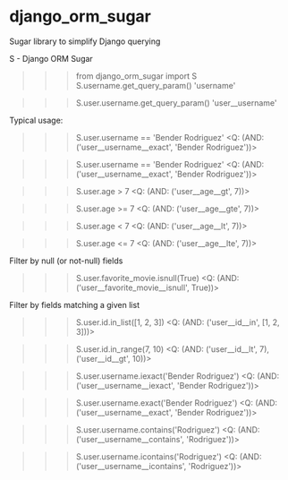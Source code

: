 # django_orm_sugar
Sugar library to simplify Django querying

S - Django ORM Sugar

>>> from django_orm_sugar import S
>>> S.username.get_query_param()
'username'

>>> S.user.username.get_query_param()
'user__username'

Typical usage:
>>> S.user.username == 'Bender Rodriguez'
<Q: (AND: ('user__username__exact', 'Bender Rodriguez'))>

>>> S.user.username == 'Bender Rodriguez'
<Q: (AND: ('user__username__exact', 'Bender Rodriguez'))>

>>> S.user.age > 7
<Q: (AND: ('user__age__gt', 7))>

>>> S.user.age >= 7
<Q: (AND: ('user__age__gte', 7))>


>>> S.user.age < 7
<Q: (AND: ('user__age__lt', 7))>

>>> S.user.age <= 7
<Q: (AND: ('user__age__lte', 7))>

Filter by null (or not-null) fields

>>> S.user.favorite_movie.isnull(True)
<Q: (AND: ('user__favorite_movie__isnull', True))>

Filter by fields matching a given list

>>> S.user.id.in_list([1, 2, 3])
<Q: (AND: ('user__id__in', [1, 2, 3]))>

>>> S.user.id.in_range(7, 10)
<Q: (AND: ('user__id__lt', 7), ('user__id__gt', 10))>

>>> S.user.username.iexact('Bender Rodriguez')
<Q: (AND: ('user__username__iexact', 'Bender Rodriguez'))>

>>> S.user.username.exact('Bender Rodriguez')
<Q: (AND: ('user__username__exact', 'Bender Rodriguez'))>

>>> S.user.username.contains('Rodriguez')
<Q: (AND: ('user__username__contains', 'Rodriguez'))>

>>> S.user.username.icontains('Rodriguez')
<Q: (AND: ('user__username__icontains', 'Rodriguez'))>
